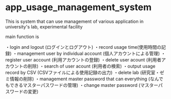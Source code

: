 # app_usage_management_system
This is system that can use management of various application in university's lab, experimental facility

main function is 

・login and logout (ログインとログアウト)
・record usage time(使用時間の記録)
・management user by individual account (個人アカウントによる管理)
・register user account (利用アカウントの登録)
・delete user acount (利用者アカウントの削除)
・search of user acount (利用者の検索)
・output usage record by CSV (CSVファイルによる使用記録の出力)
・delete lab (研究室・ゼミ情報の削除)
・management master password that can everything (なんでもできるマスターパスワードの管理)
・change master password (マスターパスワードの変更)
